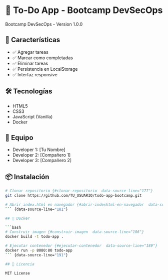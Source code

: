 # 📝 To-Do App - Bootcamp DevSecOps

<p class="subtitle">Bootcamp DevSecOps - Version 1.0.0</p>

## 🚀 Características

- ✅ Agregar tareas
- ✅ Marcar como completadas
- ✅ Eliminar tareas
- ✅ Persistencia en LocalStorage
- ✅ Interfaz responsive

## 🛠️ Tecnologías

- HTML5
- CSS3
- JavaScript (Vanilla)
- Docker

## 👥 Equipo

- Developer 1: [Tu Nombre]
- Developer 2: [Compañero 1]
- Developer 3: [Compañero 2]

## 📦 Instalación

```bash
# Clonar repositorio {#clonar-repositorio  data-source-line="177"}
git clone https://github.com/TU_USUARIO/todo-app-bootcamp.git

# Abrir index.html en navegador {#abrir-indexhtml-en-navegador  data-source-line="180"}
``` {data-source-line="181"}

## 🐳 Docker

```bash
# Construir imagen {#construir-imagen  data-source-line="186"}
docker build -t todo-app .

# Ejecutar contenedor {#ejecutar-contenedor  data-source-line="189"}
docker run -p 8080:80 todo-app
``` {data-source-line="191"}

## 📄 Licencia

MIT License